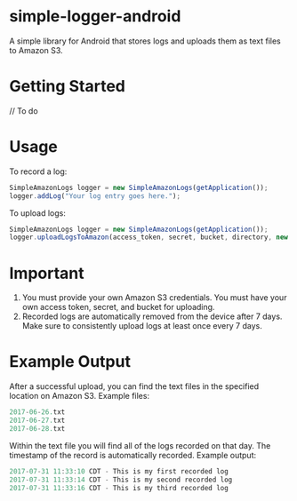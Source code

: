 # simple-logger-android
A simple library for Android that stores logs and uploads them as text files to Amazon S3.
# Getting Started
// To do
# Usage
To record a log:
```javascript
SimpleAmazonLogs logger = new SimpleAmazonLogs(getApplication());
logger.addLog("Your log entry goes here.");
```
To upload logs:
```javascript
SimpleAmazonLogs logger = new SimpleAmazonLogs(getApplication());
logger.uploadLogsToAmazon(access_token, secret, bucket, directory, new SimpleAmazonLogCallback() { } );
```
# Important
1)  You must provide your own Amazon S3 credentials.  You must have your own access token, secret, and bucket for uploading.
2)  Recorded logs are automatically removed from the device after 7 days.  Make sure to consistently upload logs at least once every 7 days.
# Example Output
After a successful upload, you can find the text files in the specified location on Amazon S3.
Example files:
```javascript
2017-06-26.txt
2017-06-27.txt
2017-06-28.txt
```
Within the text file you will find all of the logs recorded on that day.  The timestamp of the record is automatically recorded.
Example output:
```javascript
2017-07-31 11:33:10 CDT - This is my first recorded log
2017-07-31 11:33:14 CDT - This is my second recorded log
2017-07-31 11:33:16 CDT - This is my third recorded log
```